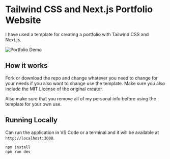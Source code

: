 # Tailwind CSS and Next.js Portfolio Website

I have used a template for creating a portfolio with Tailwind CSS and Next.js.

![Portfolio Demo](demo/demo.gif)

## How it works

Fork or download the repo and change whatever you need to change for your needs if you also want to change use the template. Make sure you also include
the MIT License of the original creator. 

Also make sure that you remove all of my personal info before using the template for your own use.

## Running Locally

Can run the application in VS Code or a terminal and it will be available at `http://localhost:3000`.

```bash
npm install
npm run dev
```
